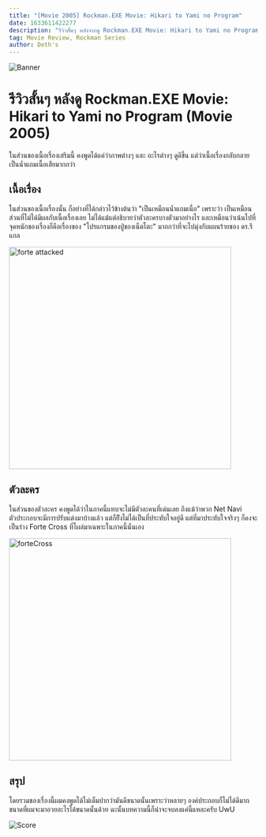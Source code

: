 ```yaml
---
title: "[Movie 2005] Rockman.EXE Movie: Hikari to Yami no Program"
date: 1633611422277
description: "รีวิวสั้นๆ หลังจากดู Rockman.EXE Movie: Hikari to Yami no Program.."
tag: Movie Review, Rockman Series
author: Deth's
---
```

![Banner](https://cdn.myanimelist.net/images/anime/1/2203.jpg)

# รีวิวสั้นๆ หลังดู Rockman.EXE Movie: Hikari to Yami no Program (Movie 2005)
ในส่วนของเนื้อเรื่องเสริมนี้ คงพูดได้แค่ว่าภาพต่างๆ และ อะไรต่างๆ ดูดีขึ้น แต่ว่าเนื้อเรื่องกลับกลายเป็นน้ำแถมเนื้อเสียมากกว่า
<br />

## เนื้อเรื่อง
ในส่วนของเนื้อเรื่องนั้น ก็อย่างที่ได้กล่าวไว้ข้างต้นว่า "เป็นเหมือนน้ำแถมเนื่อ" เพราะว่า เป็นเหมือนส่วนที่ไม่ได้มีผลกับเนื้อเรื่องเลย ไม่ได้แม้แต่อธิบายว่าตัวละครบางตัวมาอย่างไร และเหมือนว่าเน้นไปที่จุดหนักของเรื่องก็คือเรื่องของ "โปรแกรมของปู่ของเน็ตโตะ" มากกว่าที่จะไปมุ่งกับแผนร้ายของ ดร.รีแกล

<img src="https://sv1.picz.in.th/images/2021/10/07/u7z9v2.webp" alt= "forte attacked" width="450px" />
<br />

## ตัวละคร
ในส่วนของตัวละคร คงพูดได้ว่าในภาคนี้แทบจะไม่มีตัวละคนที่เด่นเลย ถึงแม้ว่าพวก Net Navi ตัวประกอบจะมีการปรับแต่งมาบ้างแล้ว แต่ก็ยัีงไม่ได้เป็นที่ประทับใจอยู่ดี แต่ที่มาประทับใจจริงๆ ก็คงจะเป็นร่าง Forte Cross ที่โผล่มาเฉพาะในภาคนี้นั่นเอง

<img src="https://sv1.picz.in.th/images/2021/10/07/u7z9v2.webp" alt= "forteCross" width="450px" />
<br />

## สรุป
โดยรวมของเรื่องนี้ผมคงพูดได้ไม่เต็มปากว่ามันดีขนาดนั้นเพราะว่าหลายๆ องค์ประกอบก็ไม่ได้ดีมากขนาดที่ผมจะมาอวยอะไรได้ขนาดนั้นด้วย ฉะนั้นบทความนี้ก็น่าจะจบลงแค่นี้แหละครับ UwU

![Score](https://img.shields.io/badge/Score-7%2F10-coral?style=for-the-badge)